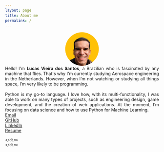 ```yaml
---
layout: page
title: About me
permalink: /
---
```


<style>


img {
  border-radius: 50%;
}

.center {
  display: block;
  margin-left: auto;
  margin-right: auto;


#more {display: none;}
}


table td{
border:none;
}
</style>


<script>



</script>


<div class="container">
     <div class="row">
    <div class="col-12 col-lg-3 p-2" >
    <img src="/assets/images/me.png" alt="" class="center"    style="width:110px;">
    </div>
    <div class="col-12 col-lg-9" style=' text-align: justify;' >
    Hello! I'm <b>Lucas Vieira dos Santos</b>, a Brazilian who is fascinated by any machine that flies. That's why I'm currently studying Aerospace engineering in the Netherlands. However, when I’m not watching or studying all things space, I’m very likely to be programming.<br><br>
    Python is my go-to language. I love how, with its multi-functionality, I was able to work on many types of projects, such as engineering design, game development, and the creation of web applications. At the moment, I’m focusing on data science and how to use Python for Machine Learning.
    <div class='row mt-3'>
        <div class='col'>
            <a href="lucas6eng@gmail.com" target="\_blank">Email</a>
        </div>
        <div class='col'>
            <a href="https://github.com/iamlucassantos" target="\_blank">GitHub</a>
        </div>
        <div class='col'>
            <a href="https://www.linkedin.com/in/lucasvsantos/" target="\_blank">LinkedIn</a>
        </div>
        <div class='col'>
            <a href="{{ site.url }}/download/LucasSantosCV.pdf" target="\_blank">Resume</a>
        </div>
    </div>

    </div>
    </div>



</div>


<!-- <table style='border:none'>
<tr>
<td style='vertical-align: top'>

<img src="/assets/images/me.png" alt=""  class="center"  style="width:400px;"><br>
</td>


<td>
Hello! I'm <b>Lucas Vieira dos Santos</b>, a Brazilian who is fascinated by any machine that flies. That's why I'm currently studying Aerospace engineering in the Netherlands. However, when I’m not watching or studying all things space, I’m very likely to be programming.<br><br>

Python is my go-to language. I love how, with its multi-functionality, I was able to work on many types of projects, such as engineering design, game development, and the creation of web applications. At the moment, I’m focusing on data science and how to use Python for Machine Learning. -->


<!-- My name is <b>Lucas Vieira dos Santos </b>and I’m a student of Aerospace Engineering at TU Delft. My passion for spaceflight is so big that my eyes sparkle with any spacecraft video. After all, who doesn't get excited watching a Falcon 9 rocket land? However, when I'm not watching or studying all things space, I'm very likely to be programming.

Python is my go-to language. I love how, with its multi-functionality, I was able to work on many types of projects, such as engineering design, scientific calculations, game development, and the creation of web applications. At the moment, I'm focused mainly on data science and how to use Python for Machine Learning. -->

<!-- <style type="text/css">
.tg  {border-collapse:collapse;border-spacing:0;border:none;margin:0px auto;}
.tg td{font-family:Arial, sans-serif;font-size:14px;padding:10px 5px;border-style:solid;border-width:0px;overflow:hidden;word-break:normal;}
.tg th{font-family:Arial, sans-serif;font-size:14px;font-weight:normal;padding:10px 5px;border-style:solid;border-width:0px;overflow:hidden;word-break:normal;}
.tg .tg-vxga{background-color:#ffffff;text-align:center;vertical-align:middle}
.tg .tg-baqh{text-align:center;vertical-align:top}
.tg .tg-0lax{text-align:left;vertical-align:top}
.tg .tg-nrix{text-align:center;vertical-align:middle}
@media screen and (max-width: 767px) {.tg {width: auto !important;}.tg col {width: auto !important;}.tg-wrap {overflow-x: auto;-webkit-overflow-scrolling: touch;margin: auto 0px;}}</style>
<div class="tg-wrap"><table class="tg">
  <tr>
    <td class="tg-0lax"></td>
    <td class="tg-nrix"></td>
    <td class="tg-baqh"><a href="lucas6eng@gmail.com" target="\_blank">Email</a></td>
    <td class="tg-baqh"><a href="https://github.com/iamlucassantos" target="\_blank">GitHub</a></td>
    <td class="tg-nrix"><a href="https://www.linkedin.com/in/lucasvsantos/" target="\_blank">LinkedIn</a></td>
    <td class="tg-nrix"><a href="{{ site.url }}/download/LucasSantosCV.pdf" target="\_blank">Resume</a></td>
    <td class="tg-vxga"></td>
    <td class="tg-0lax"></td>
  </tr>
</table></div>


</td>
</tr>
</table> -->
<!-- <br><br>
## ✉️ Contact me -->
<!-- * <a href="lucas6eng@gmail.com" target="\_blank">Email</a>
* <a href="https://github.com/iamlucassantos" target="\_blank">GitHub</a>
* <a href="https://www.linkedin.com/in/lucasvsantos/" target="\_blank">LinkdIn</a>
* <a href="/assets/files/LucasSantosCV.pdf" target="\_blank">Resume</a> -->

<div class='container mt-4' >

</div>
